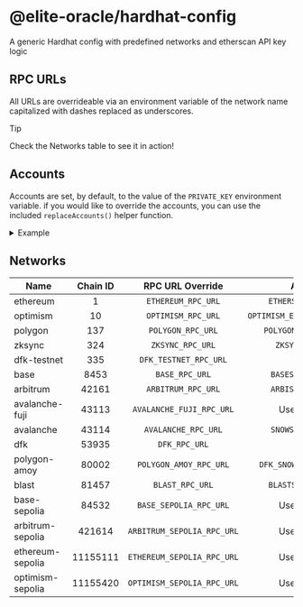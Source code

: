 # @elite-oracle/hardhat-config
A generic Hardhat config with predefined networks and etherscan API key logic

## RPC URLs
All URLs are overrideable via an environment variable of the network name
capitalized with dashes replaced as underscores.
> [!TIP]
> Check the Networks table to see it in action!

## Accounts
Accounts are set, by default, to the value of the `PRIVATE_KEY` environment
variable. if you would like to override the accounts, you can use the included
`replaceAccounts()` helper function.
<details>
  <summary>Example</summary>

  ```js
  import { hardhatConfig, replaceAccounts } from '@elite-oracle/hardhat-config';
  const config = replaceAccounts(hardhatConfig, [ `0xYourPrivateKey` ]);
  export default config;
  ```
</details>

## Networks

| Name             | Chain ID |      RPC URL Override      |           API Key            |
|------------------|:--------:|:--------------------------:|:----------------------------:|
| ethereum         |    1     |     `ETHEREUM_RPC_URL`     |     `ETHERSCAN_API_KEY`      |
| optimism         |    10    |     `OPTIMISM_RPC_URL`     | `OPTIMISM_ETHERSCAN_API_KEY` |
| polygon          |   137    |     `POLYGON_RPC_URL`      |    `POLYGONSCAN_API_KEY`     |
| zksync           |   324    |      `ZKSYNC_RPC_URL`      |       `ZKSYNC_API_KEY`       |
| dfk-testnet      |   335    |   `DFK_TESTNET_RPC_URL`    |             N/A              |
| base             |   8453   |       `BASE_RPC_URL`       |      `BASESCAN_API_KEY`      |
| arbitrum         |  42161   |     `ARBITRUM_RPC_URL`     |      `ARBISCAN_API_KEY`      |
| avalanche-fuji   |  43113   |  `AVALANCHE_FUJI_RPC_URL`  |         Uses mainnet         |
| avalanche        |  43114   |    `AVALANCHE_RPC_URL`     |      `SNOWSCAN_API_KEY`      |
| dfk              |  53935   |       `DFK_RPC_URL`        |             N/A              |
| polygon-amoy     |  80002   |   `POLYGON_AMOY_RPC_URL`   |   `DFK_SNOWTRACE_API_KEY`    |
| blast            |  81457   |      `BLAST_RPC_URL`       |     `BLASTSCAN_API_KEY`      |
| base-sepolia     |  84532   |   `BASE_SEPOLIA_RPC_URL`   |         Uses mainnet         |
| arbitrum-sepolia |  421614  | `ARBITRUM_SEPOLIA_RPC_URL` |         Uses mainnet         |
| ethereum-sepolia | 11155111 | `ETHEREUM_SEPOLIA_RPC_URL` |         Uses mainnet         |
| optimism-sepolia | 11155420 | `OPTIMISM_SEPOLIA_RPC_URL` |         Uses mainnet         |
